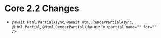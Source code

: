 
# Core 2.2 Changes

* ```@await Html.PartialAsync```, ```@await Html.RenderPartialAsync```, ```@Html.Partial```, ```@Html.RenderPartial``` change to ```<partial name="" for="" />```
